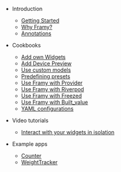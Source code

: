 - Introduction

  - [Getting Started](gettingstarted.md)
  - [Why Framy?](whyframy.md)
  - [Annotations](annotations.md)

- Cookbooks
  - [Add own Widgets](tutorialownwidgets.md)
  - [Add Device Preview](device_preview.md)
  - [Use custom models](tutorialcustommodels.md)
  - [Predefining presets](tutorialpresets.md)
  - [Use Framy with Provider](tutorialprovider.md)
  - [Use Framy with Riverpod](tutorialriverpod.md)
  - [Use Framy with Freezed](tutorialfreezed.md)
  - [Use Framy with Built_value](tutorialbuiltvalue.md)
  - [YAML configurations](yamlconfigs.md)
  
- Video tutorials
  - [Interact with your widgets in isolation](videointeract.md)

- Example apps
  - [Counter](counter.md)
  - [WeightTracker](weighttracker.md)    
